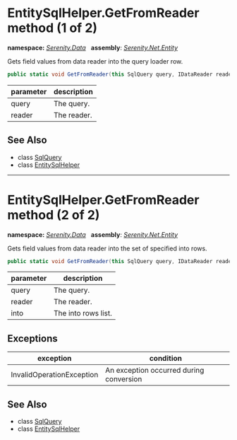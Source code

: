 # EntitySqlHelper.GetFromReader method (1 of 2)
**namespace:** *[Serenity.Data](../../README.md#serenity.data-namespace)*   **assembly**: *[Serenity.Net.Entity](../../README.md)*

Gets field values from data reader into the query loader row.

```csharp
public static void GetFromReader(this SqlQuery query, IDataReader reader)
```

| parameter | description |
| --- | --- |
| query | The query. |
| reader | The reader. |

## See Also

* class [SqlQuery](../Serenity.Net.Data/../SqlQuery.md)
* class [EntitySqlHelper](../EntitySqlHelper.md)

---

# EntitySqlHelper.GetFromReader method (2 of 2)
**namespace:** *[Serenity.Data](../../README.md#serenity.data-namespace)*   **assembly**: *[Serenity.Net.Entity](../../README.md)*

Gets field values from data reader into the set of specified into rows.

```csharp
public static void GetFromReader(this SqlQuery query, IDataReader reader, IList<object> into)
```

| parameter | description |
| --- | --- |
| query | The query. |
| reader | The reader. |
| into | The into rows list. |

## Exceptions

| exception | condition |
| --- | --- |
| InvalidOperationException | An exception occurred during conversion |

## See Also

* class [SqlQuery](../Serenity.Net.Data/../SqlQuery.md)
* class [EntitySqlHelper](../EntitySqlHelper.md)